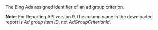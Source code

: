 The Bing Ads assigned identifier of an ad group criterion.

**Note**: For Reporting API version 9, the column name in the downloaded report is *Ad group item ID*, not *AdGroupCriterionId*.
